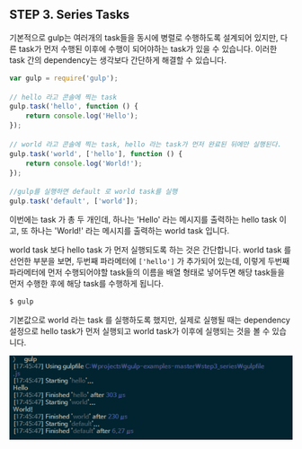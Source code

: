 ## STEP 3. Series Tasks

기본적으로 gulp는 여러개의 task들을 동시에 병렬로 수행하도록 설계되어 있지만, 다른 task가 먼저 수행된 이후에 수행이 되어야하는 task가 있을 수 있습니다.
이러한 task 간의 dependency는 생각보다 간단하게 해결할 수 있습니다.

```javascript
var gulp = require('gulp');

// hello 라고 콘솔에 찍는 task
gulp.task('hello', function () {
	return console.log('Hello');
});

// world 라고 콘솔에 찍는 task, hello 라는 task가 먼저 완료된 뒤에만 실행된다.
gulp.task('world', ['hello'], function () {
	return console.log('World!');
});

//gulp를 실행하면 default 로 world task를 실행
gulp.task('default', ['world']);
```

이번에는 task 가 총 두 개인데, 하나는 'Hello' 라는 메시지를 출력하는 hello task 이고, 또 하나는 'World!' 라는 메시지를 출력하는 world task 입니다.

world task 보다 hello task 가 먼저 실행되도록 하는 것은 간단합니다. world task 를 선언한 부분을 보면, 두번째 파라메터에 `['hello']` 가 추가되어 있는데, 이렇게 두번째 파라메터에 먼저 수행되어야할 task들의 이름을 배열 형태로 넣어두면 해당 task들을 먼저 수행한 후에 해당 task를 수행하게 됩니다.


```bash
$ gulp
```

기본값으로 world 라는 task 를 실행하도록 했지만, 실제로 실행될 때는 dependency 설정으로 hello task가 먼저 실행되고 world task가 이후에 실행되는 것을 볼 수 있습니다.

![hello task 실행 결과](./step3.png)
